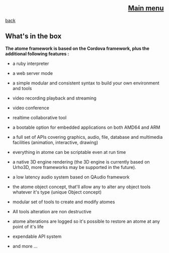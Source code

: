 <span align="right">

[Main menu](../atome.md)
-
</span>
<span align="left">

[back](./what_is_it.md)

</span>

What's in the box
-


**The atome framework is based on the Cordova framework, plus the additional following features :**


- a ruby interpreter

- a web server mode

- a simple modular and consistent syntax to build your own environment and tools

- video recording playback and streaming

- video conference

- realtime collaborative tool

- a bootable option for embedded applications on both AMD64 and ARM

- a full set of APIs covering graphics, audio, file, database and multimedia facilities (animation, interactive, drawing)

- everything in atome can be scriptable even at run time 

- a native 3D engine rendering (the 3D engine is currently based on Urho3D, more frameworks may be supported in the future).

- a low latency audio system based on QAudio framework

- the atome object concept, that'll allow any to alter any object tools whatever it's type  (unique Object concept)

- modular set of tools to create and modify atomes

- All tools alteration  are non destructive
  
- atome alterations are logged so it's possible to restore an atome at any point of it's life

- expendable API system

- and more ...
